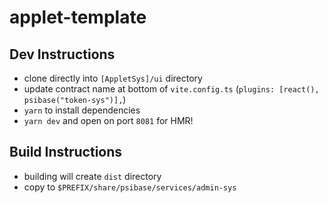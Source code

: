 # applet-template

## Dev Instructions

-   clone directly into `[AppletSys]/ui` directory
-   update contract name at bottom of `vite.config.ts` (`plugins: [react(), psibase("token-sys")],`)
-   `yarn` to install dependencies
-   `yarn dev` and open on port `8081` for HMR!

## Build Instructions

-   building will create `dist` directory
-   copy to `$PREFIX/share/psibase/services/admin-sys`
